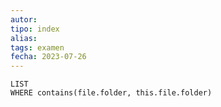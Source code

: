 ```yaml
---
autor:
tipo: index
alias:
tags: examen
fecha: 2023-07-26
---
```


```dataview
LIST
WHERE contains(file.folder, this.file.folder)
```

